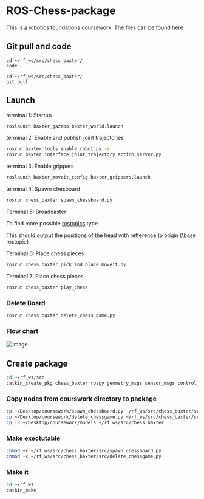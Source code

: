 # ROS-Chess-package

This is a robotics foundations coursework. The files can be found [here](https://moodle.gla.ac.uk/course/view.php?id=34588)

## Git pull and code
```
cd ~/rf_ws/src/chess_baxter/
code .
```

```
cd ~/rf_ws/src/chess_baxter/
git pull
```

## Launch

terminal 1: Startup

```bash
roslaunch baxter_gazebo baxter_world.launch
```

terminal 2: Enable and publish joint trajectories

```bash
rosrun baxter_tools enable_robot.py -e
rosrun baxter_interface joint_trajectory_action_server.py
```

terminal 3: Enable grippers

```sh
roslaunch baxter_moveit_config baxter_grippers.launch
```

terminal 4: Spawn chesboard

```sh
rosrun chess_baxter spawn_chessboard.py
```

Terminal 5: Broadcaster

To  find more possible [rostopics](http://wiki.ros.org/rostopic) type

This should output the positions of the head with refference to origin (\base rostopic)

Terminal 6: Place chess pieces

```sh
rosrun chess_baxter pick_and_place_moveit.py
```

Terminal 7: Place chess pieces

```sh
rosrun chess_baxter play_chess
```

### Delete Board

```bash
rosrun chess_baxter delete_chess_game.py
```

### Flow chart

![image](https://user-images.githubusercontent.com/82882938/224342808-c0500f92-1435-4d2e-b013-f0fc948d41c2.png)

## Create package

```bash
cd ~/rf_ws/src
catkin_create_pkg chess_baxter rospy geometry_msgs sensor_msgs control_msgs trajectory_msgs baxter_core_msgs baxter_interface
```

### Copy nodes from courswork directory to package

```bash
cp ~/Desktop/coursework/spawn_chessboard.py ~/rf_ws/src/chess_baxter/src/spawn_chessboard.py
cp ~/Desktop/coursework/delete_chessgame.py ~/rf_ws/src/chess_baxter/src/delete_chessgame.py
cp -R ~/Desktop/coursework/models ~/rf_ws/src/chess_baxter
```

### Make exectutable

```bash
chmod +x ~/rf_ws/src/chess_baxter/src/spawn_chessboard.py
chmod +x ~/rf_ws/src/chess_baxter/src/delete_chessgame.py
```

### Make it

```bash
cd ~/rf_ws
catkin_make
```

